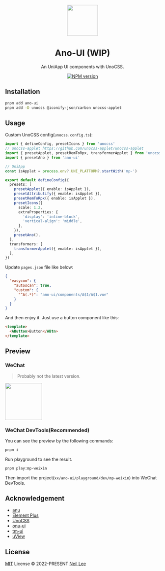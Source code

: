 <p align="center">
<img src="./public/logo.svg" style="width:100px;" />
<h1 align="center">Ano-UI (WIP)</h1>
<p align="center">An UniApp UI components with UnoCSS.</p>
</p>
<p align="center">
<a href="https://www.npmjs.com/package/ano-ui"><img src="https://img.shields.io/npm/v/ano-ui?color=c95f8b&amp;label=" alt="NPM version"></a></p>

## Installation

```bash
pnpm add ano-ui
pnpm add -D unocss @iconify-json/carbon unocss-applet
```

## Usage

Custom UnoCSS config(`unocss.config.ts`):

```ts
import { defineConfig, presetIcons } from 'unocss'
// unocss-applet https://github.com/unocss-applet/unocss-applet
import { presetApplet, presetRemToRpx, transformerApplet } from 'unocss-applet'
import { presetAno } from 'ano-ui'

// UniApp
const isApplet = process.env?.UNI_PLATFORM?.startWith('mp-')

export default defineConfig({
  presets: [
    presetApplet({ enable: isApplet }),
    presetAttributify({ enable: isApplet }),
    presetRemToRpx({ enable: isApplet }),
    presetIcons({
      scale: 1.2,
      extraProperties: {
        'display': 'inline-block',
        'vertical-align': 'middle',
      },
    }),
    presetAno(),
  ],
  transformers: [
    transformerApplet({ enable: isApplet }),
  ],
})
```

Update `pages.json` file like below:
  
```json
{
  "easycom": {
    "autoscan": true,
    "custom": {
      "^A(.*)": "ano-ui/components/A$1/A$1.vue"
    }
  }
}
```

And then enjoy it. Just use a button component like this:
```html
<template>
  <AButton>Button</ABtn>
</template>
```

## Preview

### WeChat

> Probably not the latest version.

<img src="./public/applet-code.png" style="width:120px;" />

### WeChat DevTools(Recommended)

You can see the preview by the following commands:

```bash
pnpm i
```

Run playground to see the result.

```bash
pnpm play:mp-weixin
```

Then import the project(`xx/ano-ui/playground/dev/mp-weixin`) into WeChat DevTools.

## Acknowledgement

- [anu](https://github.com/jd-solanki/anu)
- [Element Plus](https://github.com/element-plus/element-plus)
- [UnoCSS](https://github.com/unocss/unocss)
- [onu-ui](https://github.com/onu-ui/onu-ui)
- [tm-ui](https://gitee.com/LYTB/tmui-design)
- [uView](https://github.com/umicro/uView2.0)

## License

[MIT](./LICENSE) License &copy; 2022-PRESENT [Neil Lee](https://github.com/zguolee)
